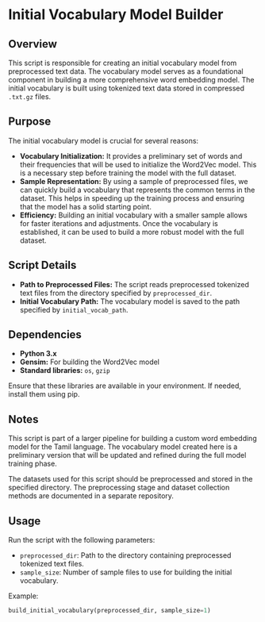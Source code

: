 # Initial Vocabulary Model Builder

## Overview

This script is responsible for creating an initial vocabulary model from preprocessed text data. The vocabulary model serves as a foundational component in building a more comprehensive word embedding model. The initial vocabulary is built using tokenized text data stored in compressed `.txt.gz` files.

## Purpose

The initial vocabulary model is crucial for several reasons:

- **Vocabulary Initialization:** It provides a preliminary set of words and their frequencies that will be used to initialize the Word2Vec model. This is a necessary step before training the model with the full dataset.
- **Sample Representation:** By using a sample of preprocessed files, we can quickly build a vocabulary that represents the common terms in the dataset. This helps in speeding up the training process and ensuring that the model has a solid starting point.
- **Efficiency:** Building an initial vocabulary with a smaller sample allows for faster iterations and adjustments. Once the vocabulary is established, it can be used to build a more robust model with the full dataset.

## Script Details

- **Path to Preprocessed Files:** The script reads preprocessed tokenized text files from the directory specified by `preprocessed_dir`.
- **Initial Vocabulary Path:** The vocabulary model is saved to the path specified by `initial_vocab_path`.

## Dependencies

- **Python 3.x**
- **Gensim:** For building the Word2Vec model
- **Standard libraries:** `os`, `gzip`

Ensure that these libraries are available in your environment. If needed, install them using pip.

## Notes

This script is part of a larger pipeline for building a custom word embedding model for the Tamil language. The vocabulary model created here is a preliminary version that will be updated and refined during the full model training phase.

The datasets used for this script should be preprocessed and stored in the specified directory. The preprocessing stage and dataset collection methods are documented in a separate repository.

## Usage

Run the script with the following parameters:
- `preprocessed_dir`: Path to the directory containing preprocessed tokenized text files.
- `sample_size`: Number of sample files to use for building the initial vocabulary.

Example:
```python
build_initial_vocabulary(preprocessed_dir, sample_size=1)

